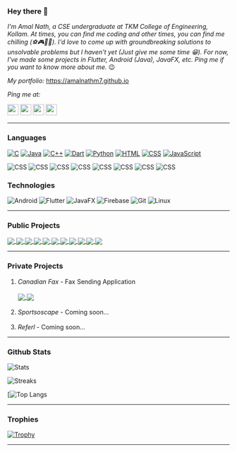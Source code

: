 ### Hey there 👋

_I'm Amal Nath, a CSE undergraduate at TKM College of Engineering, Kollam. At times, you can find me coding and other times, you can find me chilling (⚽🎮🏊‍♀️). I'd love to come up with groundbreaking solutions to unsolvable problems but I haven't yet (Just give me some time 😁). For now, I've made some projects in Flutter, Android (Java), JavaFX, etc. Ping me if you want to know more about me._ 😉

_My portfolio:_ https://amalnathm7.github.io

_Ping me at:_

<a href="https://www.linkedin.com/in/amal-nath-m-1ba12a192/"><img src = "https://avatars3.githubusercontent.com/u/357098?s=200&v=4" width=25px height=25px></a>
<a href="https://twitter.com/amalnathm7"><img src = "https://avatars3.githubusercontent.com/u/50278?s=200&v=4" width=25px height=25px></a>
<a href="https://www.instagram.com/_a_m_a_l_n_a_t_h_/"><img src = "https://cdn.icon-icons.com/icons2/1826/PNG/512/4202090instagramlogosocialsocialmedia-115598_115703.png" width=25px height=25px></a>
<a href="https://wa.me/917907587380"><img src = "https://upload.wikimedia.org/wikipedia/commons/6/6b/WhatsApp.svg" width=25px height=25px></a>

___

### Languages

[![C](https://img.shields.io/badge/-C-fff?&logo=C&logoColor=276dc2)](https://github.com/amalnathm7?tab=repositories&q=&type=&language=C)
[![Java](https://img.shields.io/badge/-Java-fff?&logo=Java&logoColor=f89820)](https://github.com/amalnathm7?tab=repositories&q=&type=&language=Java)
[![C++](https://img.shields.io/badge/-C++-fff?&logo=C&logoColor=4169E1)](https://github.com/amalnathm7?tab=repositories&q=&type=&language=C++)
[![Dart](https://img.shields.io/badge/-Dart-fff?&logo=Dart&logoColor=4597ce)](https://github.com/amalnathm7?tab=repositories&q=&type=&language=Dart)
[![Python](https://img.shields.io/badge/-Python-fff?&logo=python&logoColor=306998)](https://github.com/amalnathm7?tab=repositories&q=&type=&language=Python)
[![HTML](https://img.shields.io/badge/-HTML-fff?&logo=html5&logoColor=e34c26)](https://github.com/amalnathm7?tab=repositories&q=&type=&language=HTML)
[![CSS](https://img.shields.io/badge/-CSS-fff?&logo=css3&logoColor=264de4)](https://github.com/amalnathm7?tab=repositories&q=&type=&language=CSS)
[![JavaScript](https://img.shields.io/badge/-JavaScript-fff?&logo=javascript&logoColor=f0db4f)](https://github.com/amalnathm7?tab=repositories&q=&type=&language=JavaScript)

![CSS](https://img.shields.io/badge/C-EXPERT-orange)
![CSS](https://img.shields.io/badge/JAVA-EXPERT-orange)
![CSS](https://img.shields.io/badge/DART-EXPERT-orange)
![CSS](https://img.shields.io/badge/C++-INTERMEDIATE-blue)
![CSS](https://img.shields.io/badge/PYTHON-BEGINNER-green)
![CSS](https://img.shields.io/badge/HTML-BEGINNER-green)
![CSS](https://img.shields.io/badge/CSS-BEGINNER-green)
![CSS](https://img.shields.io/badge/JAVASCRIPT-BEGINNER-green)

### Technologies

![Android](https://img.shields.io/badge/-Android-fff?&logo=Android&logoColor=000)
![Flutter](https://img.shields.io/badge/-Flutter-fff?&logo=flutter&logoColor=000)
![JavaFX](https://img.shields.io/badge/-JavaFX-fff?&logo=Java&logoColor=000)
![Firebase](https://img.shields.io/badge/-Firebase-fff?&logo=Firebase&logoColor=000)
![Git](https://img.shields.io/badge/-Git-fff?&logo=git&logoColor=000)
![Linux](https://img.shields.io/badge/-Linux-fff?&logo=Linux&logoColor=000)

___

### Public Projects

<a href="https://github.com/amalnathm7/hestia22">
  <img align="center" src="https://github-readme-stats.vercel.app/api/pin/?username=amalnathm7&&theme=radical&repo=hestia22" />
</a>
<a href="https://github.com/amalnathm7/illusion">
  <img align="center" src="https://github-readme-stats.vercel.app/api/pin/?username=amalnathm7&&theme=radical&repo=illusion" />
</a>
<a href="https://github.com/amalnathm7/votr">
  <img align="center" src="https://github-readme-stats.vercel.app/api/pin/?username=amalnathm7&&theme=radical&repo=votr" />
</a>
<a href="https://github.com/amalnathm7/quark">
  <img align="center" src="https://github-readme-stats.vercel.app/api/pin/?username=amalnathm7&&theme=radical&repo=quark" />
</a>
<a href="https://github.com/amalnathm7/do-it">
  <img align="center" src="https://github-readme-stats.vercel.app/api/pin/?username=amalnathm7&&theme=radical&repo=do-it" />
</a>
<a href="https://github.com/amalnathm7/google-meet-clone">
  <img align="center" src="https://github-readme-stats.vercel.app/api/pin/?username=amalnathm7&&theme=radical&repo=google-meet-clone" />
</a>
<a href="https://github.com/amalnathm7/memoir">
  <img align="center" src="https://github-readme-stats.vercel.app/api/pin/?username=amalnathm7&&theme=radical&repo=memoir" />
</a>
<a href="https://github.com/amalnathm7/bingo">
  <img align="center" src="https://github-readme-stats.vercel.app/api/pin/?username=amalnathm7&&theme=radical&repo=bingo" />
</a>
<a href="https://github.com/amalnathm7/bmi_calculator">
  <img align="center" src="https://github-readme-stats.vercel.app/api/pin/?username=amalnathm7&&theme=radical&repo=bmi_calculator" />
</a>
<a href="https://github.com/amalnathm7/calculator">
  <img align="center" src="https://github-readme-stats.vercel.app/api/pin/?username=amalnathm7&&theme=radical&repo=calculator" />
</a>
<a href="https://github.com/amalnathm7/amalnathm7.github.io">
  <img align="center" src="https://github-readme-stats.vercel.app/api/pin/?username=amalnathm7&&theme=radical&repo=amalnathm7.github.io" />
</a>

___

### Private Projects

1. _Canadian Fax_ - Fax Sending Application <br> <br> <a href="https://play.google.com/store/apps/details?id=com.canadian.fax"> <img align="center" src="https://img.shields.io/badge/Google_Play-414141?style=for-the-badge&logo=google-play&logoColor=white" /> </a> <a href="https://apps.apple.com/us/app/canadianfax/id1620488890"> <img align="center" src="https://img.shields.io/badge/App_Store-0D96F6?style=for-the-badge&logo=app-store&logoColor=white" /> </a> <br> <br>
2. _Sportsoscape_ - Coming soon... <br> <br>
3. _Referl_ - Coming soon...

___

### Github Stats

![Stats](https://github-readme-stats.vercel.app/api?username=amalnathm7&show_icons=true&theme=radical)

![Streaks](https://github-readme-streak-stats.herokuapp.com/?user=amalnathm7&theme=radical)

[![Top Langs](https://github-readme-stats.vercel.app/api/top-langs/?username=amalnathm7&layout=compact&theme=radical&cache_seconds=86400)

___

### Trophies

[![Trophy](https://github-profile-trophy.vercel.app/?username=amalnathm7&theme=radical)](https://github.com/ryo-ma/github-profile-trophy)

___
